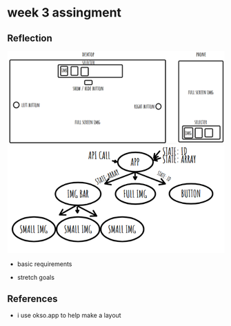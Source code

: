 # week 3 assingment

## Reflection

<img src="image.png" alt="phone & desktop"/>
<img src="image-2.png" alt="site flow"/>

- basic requirements

- stretch goals

## References

- i use okso.app to help make a layout
